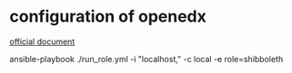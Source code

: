 configuration of openedx
======

[official document ](https://github.com/edx/configuration/wiki/Setting-Up-External-Authentication)

ansible-playbook ./run_role.yml -i "localhost," -c local -e role=shibboleth
